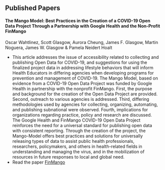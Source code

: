 ## Published Papers
#### The Mango Model: Best Practices in the Creation of a COVID-19 Open Data Project Through a Partnership with Google Health and the Non-Profit FinMango 
Oscar Wahtlinez, Scott Glasgow, Aurora Cheung, James F. Glasgow, Martin Noguera, James W. Glasgow & Pamela Neidert Hoalt
* This article addresses the issue of accessibility related to collecting and publishing Open Data for COVID-19, and suggestions for using the finalized project data in addressing lifestyle behaviors that will inform Health Educators in differing agencies when developing programs for prevention and management of COVID-19. The Mango Model, based on evidence from a COVID-19 Open Data Project was funded by Google Health in partnership with the nonprofit FinMango. First, the purpose and background for the creation of the Open Data Project are provided. Second, outreach to various agencies is addressed. Third, differing methodologies used by agencies for collecting, organizing, automating, and publishing subnational were observed. Fourth, implications for organizations regarding practice, policy and research are discussed. The Google Health and FinMango COVID-19 Open Data Project reinforces the need for a universal standard for publishing open data with consistent reporting. Through the creation of the project, the Mango-Model offers best practices and solutions for universally releasing types of data to assist public health professionals, researchers, policymakers, and others in health-related fields in understanding and managing the virus, and in the mobilization of resources in future responses to local and global need.
* Read the paper [FinMango](https://www.tandfonline.com/doi/abs/10.1080/19325037.2023.2209620)
